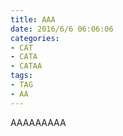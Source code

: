 ```yaml
---
title: AAA
date: 2016/6/6 06:06:06
categories:
- CAT
- CATA
- CATAA
tags:
- TAG
- AA
---
```

AAAAAAAAA
